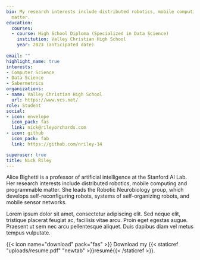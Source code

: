 ```yaml
---
bio: My research interests include distributed robotics, mobile computing and programmable
  matter.
education:
  courses:
  - course: High School Diploma (Specialized in Data Science)
    institution: Valley Christian High School
    year: 2023 (anticipated date)
 
email: ""
highlight_name: true
interests:
- Computer Science
- Data Science
- Sabermetrics
organizations:
- name: Valley Christian High School
  url: https://www.vcs.net/
role: Student
social:
- icon: envelope
  icon_pack: fas
  link: nick@rileyorchards.com
- icon: github
  icon_pack: fab
  link: https://github.com/nriley-14

superuser: true
title: Nick Riley
---
```


Alice Bighetti is a professor of artificial intelligence at the Stanford AI Lab. Her research interests include distributed robotics, mobile computing and programmable matter. She leads the Robotic Neurobiology group, which develops self-reconfiguring robots, systems of self-organizing robots, and mobile sensor networks.

Lorem ipsum dolor sit amet, consectetur adipiscing elit. Sed neque elit, tristique placerat feugiat ac, facilisis vitae arcu. Proin eget egestas augue. Praesent ut sem nec arcu pellentesque aliquet. Duis dapibus diam vel metus tempus vulputate.

{{< icon name="download" pack="fas" >}} Download my {{< staticref "uploads/resume.pdf" "newtab" >}}resumé{{< /staticref >}}.
